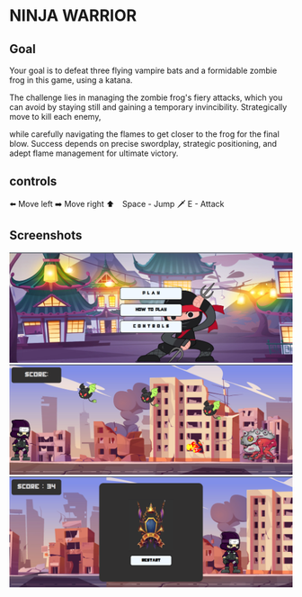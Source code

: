 # NINJA WARRIOR

## Goal
Your goal is to defeat three flying vampire bats and a formidable zombie frog in this game, using a katana. 

The challenge lies in managing the zombie frog's fiery attacks, which you can avoid by staying still and gaining a temporary invincibility. 
Strategically move to kill each enemy, 

while carefully navigating the flames to get closer to the frog for the final blow. Success depends on precise swordplay, strategic positioning, and adept flame management for ultimate victory.

## controls
⬅️ Move left
➡️ Move right
⬆️ ⠀Space - Jump
🗡️ E - Attack

## Screenshots
![Title Screen](https://github.com/RayanJay15/2d-mini-game/blob/main/Screen%20Shots/Screenshot%20from%202023-12-14%2009-15-26.png)
![Game play](https://github.com/RayanJay15/2d-mini-game/blob/main/Screen%20Shots/Screenshot%20from%202023-12-14%2009-15-51.png)
![Win Game](https://github.com/RayanJay15/2d-mini-game/blob/main/Screen%20Shots/Screenshot%20from%202023-12-14%2009-16-36.png)
